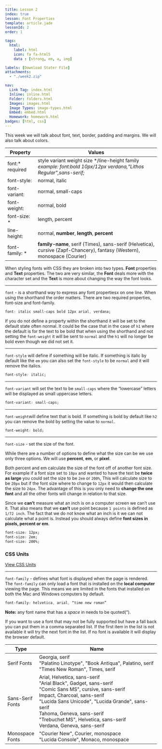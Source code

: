 ```yaml
---
title: Lesson 2
index: true
lesson: Font Properties
template: article.jade
lessonId: 2
order: 1

tags:
  html:
    label: html
    icon: fa fa-html5
    data : [strong, em, a, img]

labels: [Download Stater File]
attachments:
  - "./week2.zip"

nav:
  Link Tag: index.html
  Inline: inline.html
  Folder: folders.html
  Images: images.html
  Image Types: image-types.html
  Embed: embed.html
  Homework: homework.html
badges: [html, css]
---
```


This week we will talk about font, text, border, padding and margins.  We will also talk about colors.

<span class="more"></span>


Property            | Values
--------------------|-------------------------------------------------
font:* <br>required | style variant weight size */line-height  family *<br>example: font:bold 10px/12px verdana,"Lithos Regular",sans-serif;*
font-style:         | normal, italic
font-variant:       | normal, small-caps
font-weight:        | normal, bold
font-size: *        | length, percent
line-height:        | normal, **number**, **length**, **percent**
font-family: *      | **family-name**, serif (Times), sans-serif (Helvetica), cursive (Zapf-Chancery), fantasy (Western), monospace (Courier)

When styling fonts with CSS they are broken into two types.  **Font** properties and **Text** properties. The two are very similar, the **Font** deals more with the character set and the **Text** is more about changing the way the font looks.

---

`font` - is a shorthand way to express any font propertiesx on one line.  When using the shorthand the order matters.  There are two required properties, font-size and font-family.
```css
font: italic small-caps bold 12px arial, verdana;
```
If you do not define a property within the shorthand it will be set to the default state often normal. It could be the case that in the case of `h1` where the default is for the text to be bold that when using the shorthand and not setting the `font-weight` it will be sent to `normal` and the `h1` will no longer be bold even though we did not set it.

---

`font-style` will define if something will be italic.  If something is italic by default like the `em` you can also set the `font-style` to be `normal` and it will remove the italics.
```css
font-style: italic;
```
---

`font-variant` will set the text to be `small-caps` where the “lowercase” letters will be displayed as small uppercase letters.
```css
font-variant: small-caps;
```
---

`font-weight`will define text that is bold.  If something is bold by default like `h2` you can remove the bold by setting the value to `normal`.
```css
font-weight: bold;
```
---

`font-size` - set the size of the font.

While there are a number of options to define what the size can be we use only three options.  We will use **percent**, **em**, or **pixel**.

Both percent and em calculate the size of the font off of another font size. For example if a font size set to `10px` and wanted to have the text be **twice as large** you could set the size to be `2em` or `200%`,  This will calculate size to be `20px` but if the font size where to change to `12px` it would then calculate the size to `24px`.  The advantage of this is you only need to **change the one font** and all the other fonts will change in relation to that size.

Since we **can’t** measure what an inch is on a computer screen we can’t use it. That also means that we **can’t** use point because `1 points` is defined as `1/72 inch`.  The fact that we do not know what an inch is it we can not calculate what a point is.  Instead you should always define **font sizes in pixels, percent or em**.

```css
font-size: 12px;
font-size: 2em;
font-size: 200%;
```

### CSS Units

[View CSS Units](sizes.html)

---

`font-family` - defines what font is displayed when the page is rendered.  The `font-family` can only load a font that is installed on the **local computer** viewing the page.   This means we are limited in the fonts that installed on both the Mac and Windows computers by default.

```css
font-family: helvetica, arial, “time new roman”
```

**Note:** any font name that has a *space* in needs to be quoted(“).

If you want to use a font that may not be fully supported but have a fall back you can put them in a comma separated list.  If the first item in the list is not available it will try the next font in the list.  If no font is available it will display the browser default.

Type             | Name
-----------------|-----------------------------------------------------------------
Serif Fonts      | Georgia, serif<br>"Palatino Linotype", "Book Antiqua", Palatino, serif<br>"Times New Roman", Times, serif
Sans-Serif Fonts | Arial, Helvetica, sans-serif	<br>"Arial Black", Gadget, sans-serif<br>"Comic Sans MS", cursive, sans-serif<br>Impact, Charcoal, sans-serif<br>"Lucida Sans Unicode", "Lucida Grande", sans-serif<br>Tahoma, Geneva, sans-serif<br>"Trebuchet MS", Helvetica, sans-serif<br>Verdana, Geneva, sans-serif
Monospace Fonts  | "Courier New", Courier, monospace<br>"Lucida Console", Monaco, monospace


<style>
table tr td:nth-child(1){width:20%}
</style>
